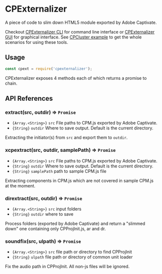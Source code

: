 # CPExternalizer
A piece of code to slim down HTML5 module exported by Adobe Captivate.

Checkout [CPExternalizer CLI](https://github.com/perfectstrong/CPExternalizer-CLI) for command line interface or [CPExternalizer GUI](https://github.com/perfectstrong/CPExternalizer-GUI) for graphical interface. See [CPCluster example](https://github.com/perfectstrong/CPCluster-example) to get the whole scenarios for using these tools.

## Usage
````js
const cpext = require('cpexternalizer');
````
CPExternalizer exposes 4 methods each of which returns a promise to chain.

## API References

### extract(src, outdir) => <code>Promise</code>
* <code>{Array.\<String\>}</code> <code>src</code> File paths to CPM.js exported by Adobe Captivate.
* <code>{String}</code> <code>outdir</code> Where to save output. Default is the current directory.

Extracting the initiator(s) from <code>src</code> and export them to <code>outdir</code>.

### xcpextract(src, outdir, samplePath) => <code>Promise</code>
* <code>{Array.\<String\>}</code> <code>src</code> File paths to CPM.js exported by Adobe Captivate.
* <code>{String}</code> <code>outdir</code> Where to save output. Default is the current directory.
* <code>{String}</code> <code>samplePath</code> path to sample CPM.js file

Extracting components in CPM.js which are not covered in sample CPM.js at the moment.

### dirextract(src, outdir) => <code>Promise</code>

* <code>{Array.\<String\>}</code> <code>src</code> input folders
* <code>{String}</code> <code>outdir</code> where to save

Process folders (exported by Adobe Captivate) and return a "slimmed down" one containing only CPProjInit.js, ar and dr.

### soundfix(src, ulpath) => <code>Promise</code>
* <code>{Array.\<String\>}</code> <code>src</code> file path or directory to find CPProjInit
* <code>{String}</code> <code>ulpath</code> file path or directory of common unit loader

Fix the audio path in CPProjInit. All non-js files will be ignored.